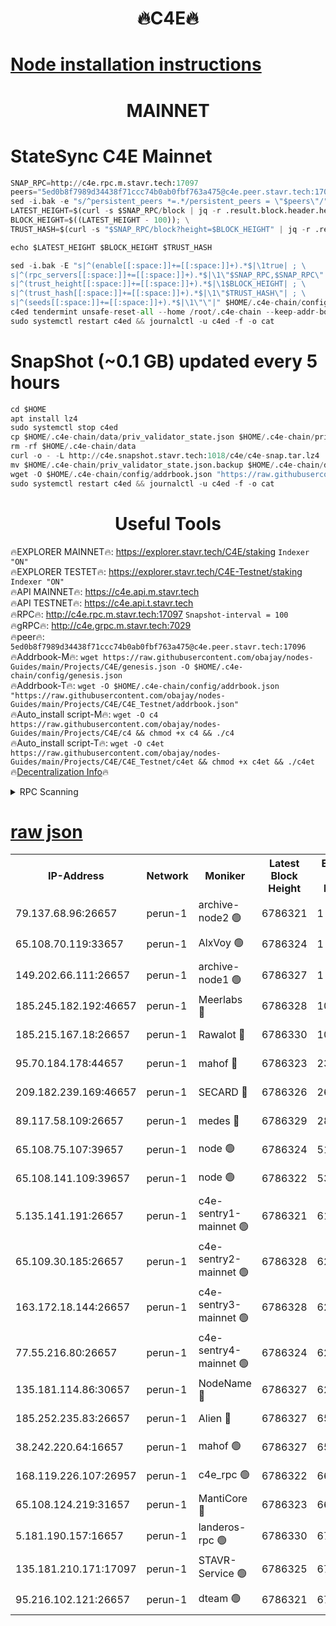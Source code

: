 <h1 align="center"> 🔥C4E🔥</h1>

[Node installation instructions](https://github.com/obajay/nodes-Guides/tree/main/Projects/C4E)
=

<h1 align="center"> MAINNET</h1>

# StateSync C4E Mainnet
```python
SNAP_RPC=http://c4e.rpc.m.stavr.tech:17097
peers="5ed0b8f7989d34438f71ccc74b0ab0fbf763a475@c4e.peer.stavr.tech:17096"
sed -i.bak -e "s/^persistent_peers *=.*/persistent_peers = \"$peers\"/" $HOME/.c4e-chain/config/config.toml
LATEST_HEIGHT=$(curl -s $SNAP_RPC/block | jq -r .result.block.header.height); \
BLOCK_HEIGHT=$((LATEST_HEIGHT - 100)); \
TRUST_HASH=$(curl -s "$SNAP_RPC/block?height=$BLOCK_HEIGHT" | jq -r .result.block_id.hash)

echo $LATEST_HEIGHT $BLOCK_HEIGHT $TRUST_HASH

sed -i.bak -E "s|^(enable[[:space:]]+=[[:space:]]+).*$|\1true| ; \
s|^(rpc_servers[[:space:]]+=[[:space:]]+).*$|\1\"$SNAP_RPC,$SNAP_RPC\"| ; \
s|^(trust_height[[:space:]]+=[[:space:]]+).*$|\1$BLOCK_HEIGHT| ; \
s|^(trust_hash[[:space:]]+=[[:space:]]+).*$|\1\"$TRUST_HASH\"| ; \
s|^(seeds[[:space:]]+=[[:space:]]+).*$|\1\"\"|" $HOME/.c4e-chain/config/config.toml
c4ed tendermint unsafe-reset-all --home /root/.c4e-chain --keep-addr-book
sudo systemctl restart c4ed && journalctl -u c4ed -f -o cat
```
# SnapShot (~0.1 GB) updated every 5 hours
```python
cd $HOME
apt install lz4
sudo systemctl stop c4ed
cp $HOME/.c4e-chain/data/priv_validator_state.json $HOME/.c4e-chain/priv_validator_state.json.backup
rm -rf $HOME/.c4e-chain/data
curl -o - -L http://c4e.snapshot.stavr.tech:1018/c4e/c4e-snap.tar.lz4 | lz4 -c -d - | tar -x -C $HOME/.c4e-chain --strip-components 2
mv $HOME/.c4e-chain/priv_validator_state.json.backup $HOME/.c4e-chain/data/priv_validator_state.json
wget -O $HOME/.c4e-chain/config/addrbook.json "https://raw.githubusercontent.com/obajay/nodes-Guides/main/Projects/C4E/addrbook.json"
sudo systemctl restart c4ed && journalctl -u c4ed -f -o cat
```
 <h1 align="center"> Useful Tools</h1>

🔥EXPLORER MAINNET🔥:  https://explorer.stavr.tech/C4E/staking            `Indexer "ON"` \
🔥EXPLORER TESTET🔥:   https://explorer.stavr.tech/C4E-Testnet/staking     `Indexer "ON"` \
🔥API MAINNET🔥:       https://c4e.api.m.stavr.tech \
🔥API TESTNET🔥:       https://c4e.api.t.stavr.tech \
🔥RPC🔥:               http://c4e.rpc.m.stavr.tech:17097                  `Snapshot-interval = 100` \
🔥gRPC🔥:              http://c4e.grpc.m.stavr.tech:7029 \
🔥peer🔥:              `5ed0b8f7989d34438f71ccc74b0ab0fbf763a475@c4e.peer.stavr.tech:17096` \
🔥Addrbook-M🔥:    ```wget https://raw.githubusercontent.com/obajay/nodes-Guides/main/Projects/C4E/genesis.json -O $HOME/.c4e-chain/config/genesis.json``` \
🔥Addrbook-T🔥:    ```wget -O $HOME/.c4e-chain/config/addrbook.json "https://raw.githubusercontent.com/obajay/nodes-Guides/main/Projects/C4E/C4E_Testnet/addrbook.json"``` \
🔥Auto_install script-M🔥: ```wget -O c4 https://raw.githubusercontent.com/obajay/nodes-Guides/main/Projects/C4E/c4 && chmod +x c4 && ./c4``` \
🔥Auto_install script-T🔥: ```wget -O c4et https://raw.githubusercontent.com/obajay/nodes-Guides/main/Projects/C4E/C4E_Testnet/c4et && chmod +x c4et && ./c4et``` \
🔥[Decentralization Info](https://github.com/obajay/StateSync-snapshots/tree/main/Projects/C4E/Decentralization)🔥




<details>
<summary>RPC Scanning</summary>

<h2 align="center"> We scan nodes in real time every 4 hours. And we provide the final result of RPC endpoints.
We cannot influence the operation of these nodes in any way. </h2>


```python
If Voting Power is higher than 0 --> then the Node is a validator of the network and may be subject to attack and be a potential threat to the chain.
```
```python
We marked such validators with a red symbol
```

</details>

[raw json](https://rpc-check.c4e.stavr.tech/c4e/rpc-c4e-result.json)
=



<table><tr><th>IP-Address</th><th>Network</th><th>Moniker</th><th>Latest Block Height</th><th>Earliest Block Height</th><th>Catching Up</th><th>Tx Index</th><th>Voting Power</th><th>Scan Time</th></tr><tr><td>79.137.68.96:26657</td><td>perun-1</td><td>archive-node2 🟢</td><td>6786321</td><td>1</td><td>False</td><td>on</td><td>0</td><td>2024-01-18T14:11:06.993509751UTC</td></tr><tr><td>65.108.70.119:33657</td><td>perun-1</td><td>AlxVoy 🟢</td><td>6786324</td><td>1</td><td>False</td><td>on</td><td>0</td><td>2024-01-18T14:11:23.491014216UTC</td></tr><tr><td>149.202.66.111:26657</td><td>perun-1</td><td>archive-node1 🟢</td><td>6786327</td><td>1</td><td>False</td><td>on</td><td>0</td><td>2024-01-18T14:11:41.411866346UTC</td></tr><tr><td>185.245.182.192:46657</td><td>perun-1</td><td>Meerlabs 🔴</td><td>6786328</td><td>1051501</td><td>False</td><td>on</td><td>527310</td><td>2024-01-18T14:11:46.929479231UTC</td></tr><tr><td>185.215.167.18:26657</td><td>perun-1</td><td>Rawalot 🔴</td><td>6786330</td><td>1090501</td><td>False</td><td>on</td><td>701423</td><td>2024-01-18T14:11:58.835301079UTC</td></tr><tr><td>95.70.184.178:44657</td><td>perun-1</td><td>mahof 🔴</td><td>6786323</td><td>2342001</td><td>False</td><td>off</td><td>1864179</td><td>2024-01-18T14:11:20.744652305UTC</td></tr><tr><td>209.182.239.169:46657</td><td>perun-1</td><td>SECARD 🔴</td><td>6786326</td><td>2616101</td><td>False</td><td>off</td><td>1136703</td><td>2024-01-18T14:11:36.716488402UTC</td></tr><tr><td>89.117.58.109:26657</td><td>perun-1</td><td>medes 🔴</td><td>6786329</td><td>2826001</td><td>False</td><td>off</td><td>1484927</td><td>2024-01-18T14:11:53.989207538UTC</td></tr><tr><td>65.108.75.107:39657</td><td>perun-1</td><td>node 🟢</td><td>6786324</td><td>5198801</td><td>False</td><td>on</td><td>0</td><td>2024-01-18T14:11:25.856873201UTC</td></tr><tr><td>65.108.141.109:39657</td><td>perun-1</td><td>node 🟢</td><td>6786322</td><td>5303301</td><td>False</td><td>on</td><td>0</td><td>2024-01-18T14:11:09.402924296UTC</td></tr><tr><td>5.135.141.191:26657</td><td>perun-1</td><td>c4e-sentry1-mainnet 🟢</td><td>6786321</td><td>6198001</td><td>False</td><td>on</td><td>0</td><td>2024-01-18T14:11:06.252539170UTC</td></tr><tr><td>65.109.30.185:26657</td><td>perun-1</td><td>c4e-sentry2-mainnet 🟢</td><td>6786328</td><td>6238301</td><td>False</td><td>on</td><td>0</td><td>2024-01-18T14:11:46.605664872UTC</td></tr><tr><td>163.172.18.144:26657</td><td>perun-1</td><td>c4e-sentry3-mainnet 🟢</td><td>6786328</td><td>6239001</td><td>False</td><td>on</td><td>0</td><td>2024-01-18T14:11:47.571358512UTC</td></tr><tr><td>77.55.216.80:26657</td><td>perun-1</td><td>c4e-sentry4-mainnet 🟢</td><td>6786324</td><td>6241001</td><td>False</td><td>on</td><td>0</td><td>2024-01-18T14:11:21.126280621UTC</td></tr><tr><td>135.181.114.86:30657</td><td>perun-1</td><td>NodeName 🔴</td><td>6786327</td><td>6284301</td><td>False</td><td>off</td><td>140495</td><td>2024-01-18T14:11:41.753255463UTC</td></tr><tr><td>185.252.235.83:26657</td><td>perun-1</td><td>Alien 🔴</td><td>6786327</td><td>6502501</td><td>False</td><td>on</td><td>1136703</td><td>2024-01-18T14:11:42.081623910UTC</td></tr><tr><td>38.242.220.64:16657</td><td>perun-1</td><td>mahof 🟢</td><td>6786327</td><td>6545801</td><td>False</td><td>off</td><td>0</td><td>2024-01-18T14:11:39.055830150UTC</td></tr><tr><td>168.119.226.107:26957</td><td>perun-1</td><td>c4e_rpc 🟢</td><td>6786322</td><td>6686322</td><td>False</td><td>on</td><td>0</td><td>2024-01-18T14:11:13.824635909UTC</td></tr><tr><td>65.108.124.219:31657</td><td>perun-1</td><td>MantiCore 🔴</td><td>6786323</td><td>6686323</td><td>False</td><td>off</td><td>193296</td><td>2024-01-18T14:11:20.304189222UTC</td></tr><tr><td>5.181.190.157:16657</td><td>perun-1</td><td>landeros-rpc 🟢</td><td>6786330</td><td>6780001</td><td>False</td><td>on</td><td>0</td><td>2024-01-18T14:11:58.469154671UTC</td></tr><tr><td>135.181.210.171:17097</td><td>perun-1</td><td>STAVR-Service 🟢</td><td>6786325</td><td>6783001</td><td>False</td><td>on</td><td>0</td><td>2024-01-18T14:11:28.268632175UTC</td></tr><tr><td>95.216.102.121:26657</td><td>perun-1</td><td>dteam 🟢</td><td>6786321</td><td>6785001</td><td>False</td><td>on</td><td>0</td><td>2024-01-18T14:11:06.564731263UTC</td></tr></table>
